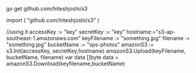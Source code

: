 go get github.com/hiteshjoshi/s3


import (
"github.com/hiteshjoshi/s3"
)

//using it
	accessKey := "key"
	secretKey := "key"
	hostname:="s3-ap-southeast-1.amazonaws.com"
	keyFilename := "something.jpg"
	filename := "something.jpg"
	bucketName := "sps-photos"
	amazonS3 := s3.Init(accessKey, secretKey,hostname)
	amazonS3.Upload(keyFilename, bucketName, filename)
	var data []byte
	data = amazonS3.Download(keyfilename,bucketName)